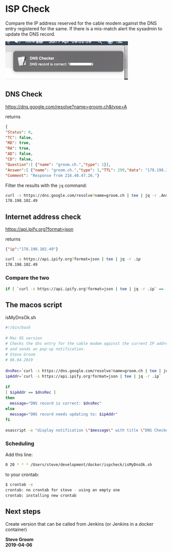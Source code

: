 # ISP Check

Compare the IP address reserved for the cable modem against the DNS entry registered for the same. If there is a mis-match alert the sysadmin to update the DNS record.

![Screenshot](screenshot.png)

## DNS Check

<https://dns.google.com/resolve?name=groom.ch&type=A>

returns

```json
{
"Status": 0,
"TC": false,
"RD": true,
"RA": true,
"AD": false,
"CD": false,
"Question":[ {"name": "groom.ch.","type": 1}],
"Answer":[ {"name": "groom.ch.","type": 1,"TTL": 299,"data": "178.198.102.49"}],
"Comment": "Response from 216.40.47.26."}
````

Filter the results with the ```jq``` command:

```bash
curl -s https://dns.google.com/resolve?name=groom.ch | tee | jq -r .Answer[0].data
178.198.102.49
```

## Internet address check

<https://api.ipify.org?format=json>

returns

```json
{"ip":"178.198.102.49"}
````

```bash
curl -s https://api.ipify.org?format=json | tee | jq -r .ip
178.198.102.49
```

### Compare the two

```bash
if [ `curl -s https://api.ipify.org?format=json | tee | jq -r .ip` ==  `curl -s https://dns.google.com/resolve?name=groom.ch | tee | jq -r .Answer[0].data` ] ;then echo "OK" ; fi
```

## The macos script

isMyDnsOk.sh

```bash
#!/bin/bash

# Mac OS version
# Checks the dns entry for the cable modem against the current IP address
# and sends an pop-up notification.
# Steve Groom
# 06.04.2019

dnsRec=`curl -s https://dns.google.com/resolve?name=groom.ch | tee | jq -r .Answer[0].data`
ipAddr=`curl -s https://api.ipify.org?format=json | tee | jq -r .ip`

if
[ $ipAddr == $dnsRec ]
then
  message="DNS record is correct: $dnsRec"
else
  message="DNS record needs updating to: $ipAddr"
fi

osascript -e "display notification \"$message\" with title \"DNS Checker\" "
```

### Scheduling

Add this line:

```bash
0 20 * * * /Users/steve/development/docker/ispcheck/isMyDnsOk.sh
``` 

to your crontab:

```bash
$ crontab -e
crontab: no crontab for steve - using an empty one
crontab: installing new crontab
```

## Next steps

Create version that can be called from Jenkins (or Jenkins in a docker container)

__Steve Groom__  
__2019-04-06__